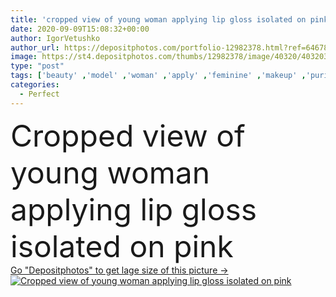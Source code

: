 ```yaml
---
title: 'cropped view of young woman applying lip gloss isolated on pink'
date: 2020-09-09T15:08:32+00:00
author: IgorVetushko
author_url: https://depositphotos.com/portfolio-12982378.html?ref=64678756
image: https://st4.depositphotos.com/thumbs/12982378/image/40320/403203398/api_thumb_450.jpg?forcejpeg=true
type: "post"
tags: ['beauty' ,'model' ,'woman' ,'apply' ,'feminine' ,'makeup' ,'purity' ,'Applying' ,'partial' ,'Cropped' ,'one person' ,'selective focus' ,'Studio Shot' ,'young adult' ,'Isolated On pink' ,'lip gloss' ,'perfect skin' ,'decorative cosmetics' ,'clean face' ]
categories: 
  - Perfect
---
```

<div aling="center">
            <font size="60"> Cropped view of young woman applying lip gloss isolated on pink</font>   
</div>
<div>
    <a href='https://depositphotos.com/403203398/stock-photo-cropped-view-young-woman-applying.html?ref=64678756' target=_blank > Go "Depositphotos" to get lage size of this picture ->
        <img href='https://depositphotos.com/403203398/stock-photo-cropped-view-young-woman-applying.html?ref=64678756' src='https://st4.depositphotos.com/12982378/40320/i/950/depositphotos_403203398-stock-photo-cropped-view-young-woman-applying.jpg?forcejpeg=true' alt='Cropped view of young woman applying lip gloss isolated on pink' >
    </a>
</div>
